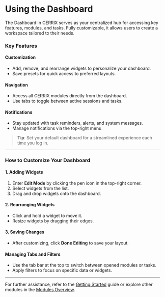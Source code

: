 # Using the Dashboard

The Dashboard in CERRIX serves as your centralized hub for accessing key features, modules, and tasks. Fully customizable, it allows users to create a workspace tailored to their needs.

### Key Features

#### Customization

* Add, remove, and rearrange widgets to personalize your dashboard.
* Save presets for quick access to preferred layouts.

#### Navigation

* Access all CERRIX modules directly from the dashboard.
* Use tabs to toggle between active sessions and tasks.

#### Notifications

* Stay updated with task reminders, alerts, and system messages.
* Manage notifications via the top-right menu.

> **Tip**: Set your default dashboard for a streamlined experience each time you log in.

***

### How to Customize Your Dashboard

#### 1. Adding Widgets

1. Enter **Edit Mode** by clicking the pen icon in the top-right corner.
2. Select widgets from the list.
3. Drag and drop widgets onto the dashboard.

#### 2. Rearranging Widgets

* Click and hold a widget to move it.
* Resize widgets by dragging their edges.

#### 3. Saving Changes

* After customizing, click **Done Editing** to save your layout.

#### Managing Tabs and Filters

* Use the tab bar at the top to switch between opened modules or tasks.
* Apply filters to focus on specific data or widgets.

***

For further assistance, refer to the [Getting Started](getting-started.md) guide or explore other modules in the [Modules Overview](modules-overview/).
